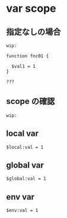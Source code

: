 
# var scope


## 指定なしの場合

```
wip:

function fnc01 {

  $val1 = 1
}

???
```

## scope の確認

```
wip:
```


## local var

```
$local:val = 1
```

## global var

```
$global:val = 1
```


## env var

```
$env:val = 1
```


